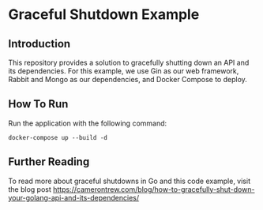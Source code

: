 # Graceful Shutdown Example

## Introduction
This repository provides a solution to gracefully shutting down an API and its dependencies. For this example, we use Gin as our web framework, Rabbit and Mongo as our dependencies, and Docker Compose to deploy.

## How To Run
Run the application with the following command:
```
docker-compose up --build -d
```

## Further Reading
To read more about graceful shutdowns in Go and this code example, visit the blog post https://camerontrew.com/blog/how-to-gracefully-shut-down-your-golang-api-and-its-dependencies/

